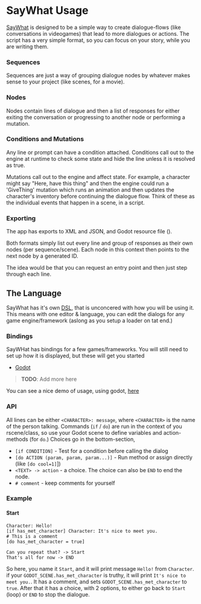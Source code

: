 # SayWhat Usage

[SayWhat](https://nathanhoad.itch.io/saywhat) is designed to be a simple way to create dialogue-flows (like conversations in videogames) that lead to more dialogues or actions. The script has a very simple format, so you can focus on your story, while you are writing them.

### Sequences

Sequences are just a way of grouping dialogue nodes by whatever makes sense to your project (like scenes, for a movie).

### Nodes

Nodes contain lines of dialogue and then a list of responses for either exiting the conversation or progressing to another node or performing a mutation.

### Conditions and Mutations

Any line or prompt can have a condition attached. Conditions call out to the engine at runtime to check some state and hide the line unless it is resolved as true.

Mutations call out to the engine and affect state. For example, a character might say "Here, have this thing" and then the engine could run a 'GiveThing' mutation which runs an animation and then updates the character's inventory before continuing the dialogue flow. Think of these as the individual events that happen in a scene, in a script.


### Exporting

The app has exports to XML and JSON, and Godot resource file ().

Both formats simply list out every line and group of responses as their own nodes (per sequence/scene). Each node in this context then points to the next node by a generated ID.

The idea would be that you can request an entry point and then just step through each line.


## The Language

SayWhat has it's own [DSL](https://en.wikipedia.org/wiki/Domain-specific_language), that is unconcered with how you will be using it. This means with one editor & language, you can edit the dialogs for any game engine/framework (aslong as you setup a loader on tat end.)

### Bindings

SayWHat has bindings for a few games/frameworks. You will still need to set up how it is displayed, but these will get you started 

- [Godot](https://github.com/nathanhoad/saywhat_godot)

> **TODO**: Add more here

You can see a nice demo of usage, using godot, [here](https://youtu.be/mmUxl46h24M)

### API

All lines can be either `<CHARACTER>: message`, where `<CHARACTER>` is the name of the person talking. Commands (`if` / `do`) are run in the context of you rscene/class, so use your Godot scene to define variables and action-methods (for `do`.) Choices go in the bottom-section, 

- `[if CONDITION]` - Test for a condition before calling the dialog
- `[do ACTION (param, param, param...)]` - Run method or assign directly (like `[do cool=1]`])
- `<TEXT> -> action` - a choice. The choice can also be `END` to end the node.
- `# comment` - keep comments for yourself

### Example

#### Start

```
Character: Hello!
[if has_met_character] Character: It's nice to meet you.
# This is a comment
[do has_met_character = true]

Can you repeat that? -> Start
That's all for now -> END
```

So here, you name it `Start`, and it will print message `Hello!` from `Character`. if your `GODOT_SCENE.has_met_character` is truthy, it will print `It's nice to meet you.`. It has a comment, and sets `GODOT_SCENE.has_met_character` to `true`. After that it has a choice, with 2 options, to either go back to `Start` (loop) or `END` to stop the dialogue.